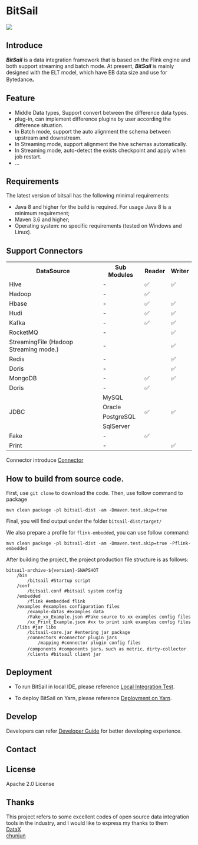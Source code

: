 # BitSail

![](docs/images/bitsail.png)

## Introduce

***BitSail*** is a data integration framework that is based on the Flink engine and both support streaming and batch mode.
At present, ***BitSail*** is mainly designed with the ELT model, which have EB data size and use for Bytedance。<br/>

## Feature

- Middle Data types, Support convert between the difference data types.
- plug-in, can implement difference plugins by user according the difference situation.
- In Batch mode, support the auto alignment the schema between upstream and downstream.
- In Streaming mode, support alignment the hive schemas automatically.
- In Streaming mode, auto-detect the exists checkpoint and apply when job restart.
- ...

## Requirements

The latest version of bitsail has the following minimal requirements:

- Java 8 and higher for the build is required. For usage Java 8 is a minimum requirement;
- Maven 3.6 and higher;
- Operating system: no specific requirements (tested on Windows and Linux).

## Support Connectors

<table>
  <tr>
    <th>DataSource</th>
    <th>Sub Modules</th>
    <th>Reader</th>
    <th>Writer</th>
  </tr>
  <tr>
    <td>Hive</td>
    <td>-</td>
    <td>✅</td>
    <td>✅</td>
  </tr>
  <tr>
    <td>Hadoop</td>
    <td>-</td>
    <td>✅</td>
    <td> </td>
  </tr>
  <tr>
    <td>Hbase</td>
    <td>-</td>
    <td>✅</td>
    <td>✅</td>
  </tr>
  <tr>
    <td>Hudi</td>
    <td>-</td>
    <td>✅</td>
    <td>✅</td>
  </tr>
  <tr>
    <td>Kafka</td>
    <td>-</td>
    <td>✅</td>
    <td>✅</td>
  </tr>
  <tr>
    <td>RocketMQ</td>
    <td>-</td>
    <td> </td>
    <td>✅</td>
  </tr>
  <tr>
    <td>StreamingFile (Hadoop Streaming mode.)</td>
    <td>-</td>
    <td> </td>
    <td>✅</td>
  </tr>
  <tr>
    <td>Redis</td>
    <td>-</td>
    <td> </td>
    <td>✅</td>
  </tr>
  <tr>
    <td>Doris</td>
    <td>-</td>
    <td> </td>
    <td>✅</td>
  </tr>
  <tr>
    <td>MongoDB</td>
    <td>-</td>
    <td>✅</td>
    <td>✅</td>
  </tr>
  <tr>
    <td>Doris</td>
    <td>-</td>
    <td>✅</td>
    <td> </td>
  </tr>
  <tr>
    <td rowspan="4">JDBC</td>
    <td>MySQL</td>
    <td rowspan="4">✅</td>
    <td rowspan="4">✅</td>
  </tr>
  <tr>
    <td>Oracle</td>
  </tr>
  <tr>
    <td>PostgreSQL</td>
  </tr>
  <tr>
    <td>SqlServer</td>
  </tr>
  <tr>
    <td>Fake</td>
    <td>-</td>
    <td>✅</td>
    <td> </td>
  </tr>
  <tr>
    <td>Print</td>
    <td>-</td>
    <td> </td>
    <td>✅</td>
  </tr>
</table>

Connector introduce [Connector](./docs/connectors/introduction.md)

## How to build from source code.

First, use `git clone` to download the code.
Then, use follow command to package

```
mvn clean package -pl bitsail-dist -am -Dmaven.test.skip=true
```

Final, you will find output under the folder `bitsail-dist/target/`

We also prepare a profile for `flink-embedded`, you can use follow command:

```
mvn clean package -pl bitsail-dist -am -Dmaven.test.skip=true -Pflink-embedded
```

After building the project, the project production file structure is as follows:

``` simple
bitsail-archive-${version}-SNAPSHOT    
    /bin  
        /bitsail #Startup script
    /conf
        /bitsail.conf #bitsail system config
    /embedded
        /flink #embedded flink
    /examples #examples configuration files
        /example-datas #examples data
        /Fake_xx_Example.json #Fake source to xx examples config files
        /xx_Print_Example.json #xx to print sink examples config files
    /libs #jar libs
        /bitsail-core.jar #entering jar package
        /connectors #connector plugin jars
            /mapping #connector plugin config files
        /components #components jars，such as metric、dirty-collector
        /clients #bitsail client jar
```

## Deployment

 - To run BitSail in local IDE, please reference [Local Integration Test](docs/local_integration_test.md).

 - To deploy BitSail on Yarn, please reference [Deployment on Yarn](docs/yarn_deployment.md).

## Develop

Developers can refer [Developer Guide](docs/developer_guide.md) for better developing experience.

## Contact

## License

Apache 2.0 License

## Thanks

This project refers to some excellent codes of open source data integration tools in the industry, and I would like to
express my thanks to them
<br/>
[DataX](https://github.com/alibaba/DataX)<br/>
[chunjun](https://github.com/DTStack/chunjun)<br/>




